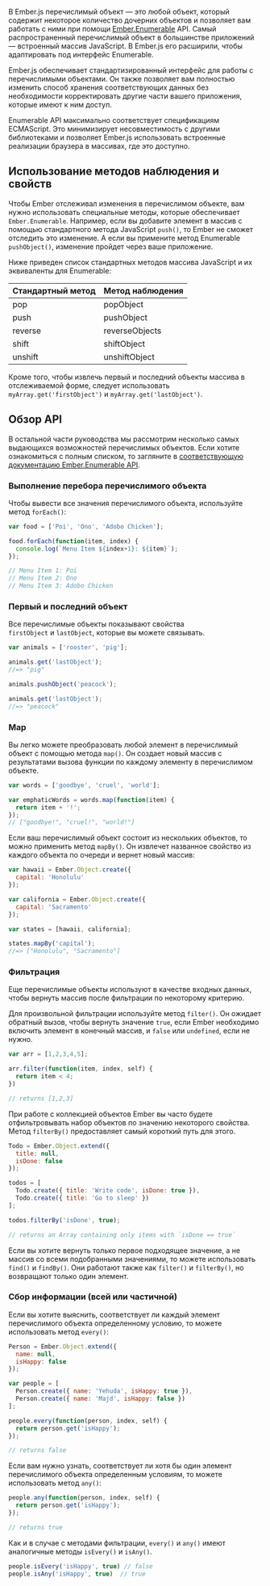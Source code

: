 В Ember.js перечислимый объект — это любой объект, который содержит некоторое количество дочерних объектов и позволяет вам работать с ними при помощи [Ember.Enumerable](http://emberjs.com/api/classes/Ember.Enumerable.html) API. Самый распространенный перечислимый объект в большинстве приложений — встроенный массив JavaScript. В Ember.js его расширили, чтобы адаптировать под интерфейс Enumerable.

Ember.js обеспечивает стандартизированный интерфейс для работы с перечислимыми объектами. Он также позволяет вам полностью изменить способ хранения соответствующих данных без необходимости корректировать другие части вашего приложения, которые имеют к ним доступ.

Enumerable API максимально соответствует спецификациям ECMAScript. Это минимизирует несовместимость с другими библиотеками и позволяет Ember.js использовать встроенные реализации браузера в массивах, где это доступно.

## Использование методов наблюдения и свойств

Чтобы Ember отслеживал изменения в перечислимом объекте, вам нужно использовать специальные методы, которые обеспечивает `Ember.Enumerable`. Например, если вы добавите элемент в массив с помощью стандартного метода JavaScript `push()`, то Ember не сможет отследить это изменение. А если вы примените метод Enumerable `pushObject()`, изменение пройдет через ваше приложение.

Ниже приведен список стандартных методов массива JavaScript и их эквиваленты для Enumerable:

<table>
  <thead>
    <tr><th>Стандартный метод</th><th>Метод наблюдения</th></tr>
  </thead>
  <tbody>
    <tr><td>pop</td><td>popObject</td></tr>
    <tr><td>push</td><td>pushObject</td></tr>
    <tr><td>reverse</td><td>reverseObjects</td></tr>
    <tr><td>shift</td><td>shiftObject</td></tr>
    <tr><td>unshift</td><td>unshiftObject</td></tr>
  </tbody>
</table>

Кроме того, чтобы извлечь первый и последний объекты массива в отслеживаемой форме, следует использовать `myArray.get('firstObject')` и `myArray.get('lastObject')`. 


## Обзор API

В остальной части руководства мы рассмотрим несколько самых выдающихся возможностей перечислимых объектов. Если хотите ознакомиться с полным списком, то загляните в [соответствующую документацию Ember.Enumerable API](http://emberjs.com/api/classes/Ember.Enumerable.html).

### Выполнение перебора перечислимого объекта

Чтобы вывести все значения перечислимого объекта, используйте метод `forEach()`:

```javascript
var food = ['Poi', 'Ono', 'Adobo Chicken'];

food.forEach(function(item, index) {
  console.log(`Menu Item ${index+1}: ${item}`);
});

// Menu Item 1: Poi
// Menu Item 2: Ono
// Menu Item 3: Adobo Chicken
```

### Первый и последний объект

Все перечислимые объекты показывают свойства `firstObject` и `lastObject`, которые вы можете связывать.

```javascript
var animals = ['rooster', 'pig'];

animals.get('lastObject');
//=> "pig"

animals.pushObject('peacock');

animals.get('lastObject');
//=> "peacock"
```

### Map

Вы легко можете преобразовать любой элемент в перечислимый объект с помощью метода `map()`. Он создает новый массив с результатами вызова функции по каждому элементу в перечислимом объекте.

```javascript
var words = ['goodbye', 'cruel', 'world'];

var emphaticWords = words.map(function(item) {
  return item + '!';
});
// ["goodbye!", "cruel!", "world!"]
```

Если ваш перечислимый объект состоит из нескольких объектов, то можно применить метод `mapBy()`. Он извлечет названное свойство из каждого объекта по очереди и вернет новый массив:

```javascript
var hawaii = Ember.Object.create({
  capital: 'Honolulu'
});

var california = Ember.Object.create({
  capital: 'Sacramento'
});

var states = [hawaii, california];

states.mapBy('capital');
//=> ["Honolulu", "Sacramento"]
```

### Фильтрация
Еще перечислимые объекты используют в качестве входных данных, чтобы вернуть массив после фильтрации по некоторому критерию.

Для произвольной фильтрации используйте метод `filter()`. Он ожидает обратный вызов, чтобы вернуть значение `true`, если Ember необходимо включить элемент в конечный массив, и `false` или `undefined`, если не нужно.

```javascript
var arr = [1,2,3,4,5];

arr.filter(function(item, index, self) {
  return item < 4;
})

// returns [1,2,3]
```

При работе с коллекцией объектов Ember вы часто будете отфильтровывать набор объектов по значению некоторого свойства. Метод `filterBy()` предоставляет самый короткий путь для этого.

```javascript
Todo = Ember.Object.extend({
  title: null,
  isDone: false
});

todos = [
  Todo.create({ title: 'Write code', isDone: true }),
  Todo.create({ title: 'Go to sleep' })
];

todos.filterBy('isDone', true);

// returns an Array containing only items with `isDone == true`
```

Если вы хотите вернуть только первое подходящее значение, а не массив со всеми подобранными значениями, то можете использовать `find()` и `findBy()`. Они работают также как `filter()` и `filterBy()`, но возвращают только один элемент.

### Сбор информации (всей или частичной)

Если вы хотите выяснить, соответствует ли каждый элемент перечислимого объекта определенному условию, то можете использовать метод `every()`: 

```javascript
Person = Ember.Object.extend({
  name: null,
  isHappy: false
});

var people = [
  Person.create({ name: 'Yehuda', isHappy: true }),
  Person.create({ name: 'Majd', isHappy: false })
];

people.every(function(person, index, self) {
  return person.get('isHappy');
});

// returns false
```

Если вам нужно узнать, соответствует ли хотя бы один элемент перечислимого объекта определенным условиям, то можете использовать метод `any()`:

```javascript
people.any(function(person, index, self) {
  return person.get('isHappy');
});

// returns true
```

Как и в случае с методами фильтрации, `every()` и `any()` имеют аналогичные методы `isEvery()` и `isAny()`.

```javascript
people.isEvery('isHappy', true) // false
people.isAny('isHappy', true)  // true
```